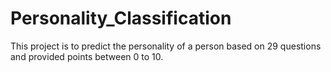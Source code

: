 # Personality_Classification
This project is to predict the personality of a person based on 29 questions and provided points between 0 to 10.

